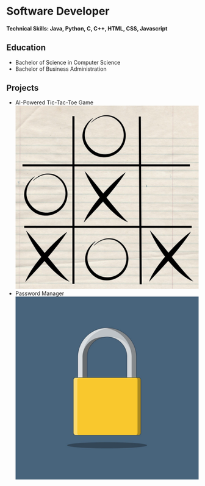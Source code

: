# Software Developer
#### Technical Skills: Java, Python, C, C++, HTML, CSS, Javascript
## Education
- Bachelor of Science in Computer Science
- Bachelor of Business Administration
## Projects
- AI-Powered Tic-Tac-Toe Game
![Tic-Tac-Toe](/assets/img/tictactoe.jpg)
- Password Manager
![Password Manager](/assets/img/password.jpg)
